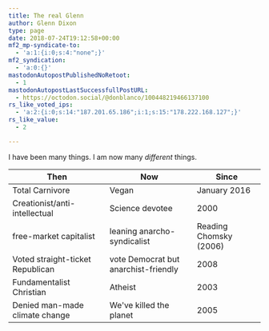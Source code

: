```yaml
---
title: The real Glenn
author: Glenn Dixon
type: page
date: 2018-07-24T19:12:58+00:00
mf2_mp-syndicate-to:
  - 'a:1:{i:0;s:4:"none";}'
mf2_syndication:
  - 'a:0:{}'
mastodonAutopostPublishedNoRetoot:
  - 1
mastodonAutopostLastSuccessfullPostURL:
  - https://octodon.social/@donblanco/100448219466137100
rs_like_voted_ips:
  - 'a:2:{i:0;s:14:"187.201.65.186";i:1;s:15:"178.222.168.127";}'
rs_like_value:
  - 2

---
```

I have been many things. I am now many _different_ things.

| Then | Now | Since |
| ------ | ----------- | ---------- |
| Total Carnivore | Vegan | January 2016 |
| Creationist/anti-intellectual  | Science devotee  | 2000  |
| free-market capitalist  | leaning anarcho-syndicalist  | Reading Chomsky (2006)  |
| Voted straight-ticket Republican  | vote Democrat but anarchist-friendly  | 2008  |
| Fundamentalist Christian  | Atheist  | 2003  |
| Denied man-made climate change  | We've killed the planet  | 2005  |
